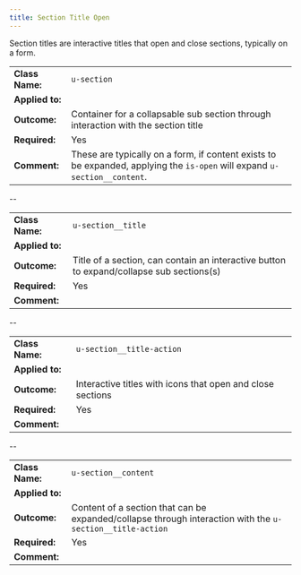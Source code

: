 ```yaml
---
title: Section Title Open
---
```

Section titles are interactive titles that open and close sections, typically 
on a form.

|  |  |
| --------------- | ----------------------- |
| **Class Name:** | `u-section` |
| **Applied to:** |  |
| **Outcome:**    | Container for a collapsable sub section through interaction with the section title |
| **Required:**   | Yes |
| **Comment:**    | These are typically on a form, if content exists to be expanded, applying the `is-open` will expand `u-section__content`. |

--

|  |  |
| --------------- | ----------------------- |
| **Class Name:** | `u-section__title` |
| **Applied to:** |  |
| **Outcome:**    | Title of a section, can contain an interactive button to expand/collapse sub sections(s) |
| **Required:**   | Yes |
| **Comment:**    |  |

--

|  |  |
| --------------- | ----------------------- |
| **Class Name:** | `u-section__title-action` |
| **Applied to:** |  |
| **Outcome:**    | Interactive titles with icons that open and close sections |
| **Required:**   | Yes |
| **Comment:**    |  |

--

|  |  |
| --------------- | ----------------------- |
| **Class Name:** | `u-section__content` |
| **Applied to:** |  |
| **Outcome:**    | Content of a section that can be expanded/collapse through interaction with the `u-section__title-action` |
| **Required:**   | Yes |
| **Comment:**    |  |